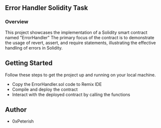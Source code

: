 ## Error Handler Solidity Task

### Overview 

This project showcases the implementation of a Solidity smart contract named "ErrorHandler" The primary focus of the contract is to demonstrate the usage of revert, assert, and require statements, illustrating the effective handling of errors in Solidity.


## Getting Started

Follow these steps to get the project up and running on your local machine.

- Copy the ErrorHandler.sol code to Remix IDE
- Compile and deploy the contract
- Interact with the deployed contract by calling the functions

## Author

- 0xPeterish
